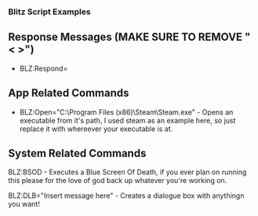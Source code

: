 ### Blitz Script Examples

## Response Messages (MAKE SURE TO REMOVE "< >")

* BLZ:Respond=<message> 

## App Related Commands

* BLZ:Open="C:\\Program Files (x86)\\Steam\\Steam.exe"  - Opens an executable from it's path, I used steam as an example here, so just replace it with whereever your executable is at.

## System Related Commands

BLZ:BSOD - Executes a Blue Screen Of Death, if you ever plan on running this please for the love of god back up whatever you're working on.

BLZ:DLB="Insert message here" - Creates a dialogue box with anythingn you want!
